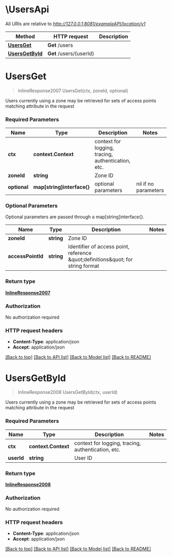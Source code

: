 # \UsersApi

All URIs are relative to *http://127.0.0.1:8081/exampleAPI/location/v1*

Method | HTTP request | Description
------------- | ------------- | -------------
[**UsersGet**](UsersApi.md#UsersGet) | **Get** /users | 
[**UsersGetById**](UsersApi.md#UsersGetById) | **Get** /users/{userId} | 


# **UsersGet**
> InlineResponse2007 UsersGet(ctx, zoneId, optional)


Users currently using a zone may be retrieved for sets of access points matching attribute in the request

### Required Parameters

Name | Type | Description  | Notes
------------- | ------------- | ------------- | -------------
 **ctx** | **context.Context** | context for logging, tracing, authentication, etc.
  **zoneId** | **string**| Zone ID | 
 **optional** | **map[string]interface{}** | optional parameters | nil if no parameters

### Optional Parameters
Optional parameters are passed through a map[string]interface{}.

Name | Type | Description  | Notes
------------- | ------------- | ------------- | -------------
 **zoneId** | **string**| Zone ID | 
 **accessPointId** | **string**| Identifier of access point, reference \&quot;definitions\&quot; for string format | 

### Return type

[**InlineResponse2007**](inline_response_200_7.md)

### Authorization

No authorization required

### HTTP request headers

 - **Content-Type**: application/json
 - **Accept**: application/json

[[Back to top]](#) [[Back to API list]](../README.md#documentation-for-api-endpoints) [[Back to Model list]](../README.md#documentation-for-models) [[Back to README]](../README.md)

# **UsersGetById**
> InlineResponse2008 UsersGetById(ctx, userId)


Users currently using a zone may be retrieved for sets of access points matching attribute in the request

### Required Parameters

Name | Type | Description  | Notes
------------- | ------------- | ------------- | -------------
 **ctx** | **context.Context** | context for logging, tracing, authentication, etc.
  **userId** | **string**| User ID | 

### Return type

[**InlineResponse2008**](inline_response_200_8.md)

### Authorization

No authorization required

### HTTP request headers

 - **Content-Type**: application/json
 - **Accept**: application/json

[[Back to top]](#) [[Back to API list]](../README.md#documentation-for-api-endpoints) [[Back to Model list]](../README.md#documentation-for-models) [[Back to README]](../README.md)

